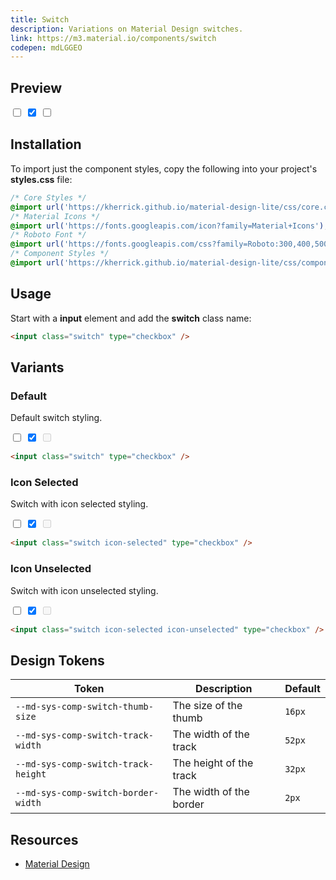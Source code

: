 ```yaml
---
title: Switch
description: Variations on Material Design switches.
link: https://m3.material.io/components/switch
codepen: mdLGGEO
---
```


## Preview

<div class="preview">
  <input class="switch" type="checkbox" />
  <input class="switch icon-selected" type="checkbox" checked />
  <input class="switch icon-unselected" type="checkbox" />
</div>

## Installation

To import just the component styles, copy the following into your project's **styles.css** file:

```css
/* Core Styles */
@import url('https://kherrick.github.io/material-design-lite/css/core.css');
/* Material Icons */
@import url('https://fonts.googleapis.com/icon?family=Material+Icons');
/* Roboto Font */
@import url('https://fonts.googleapis.com/css?family=Roboto:300,400,500,700&amp;display=swap');
/* Component Styles */
@import url('https://kherrick.github.io/material-design-lite/css/components/switch/style.css');
```

## Usage

Start with a **input** element and add the **switch** class name:

```html
<input class="switch" type="checkbox" />
```

## Variants

### Default

Default switch styling.

<div class="preview">
  <input class="switch" type="checkbox"/>
  <input class="switch" type="checkbox" checked/>
  <input class="switch" type="checkbox" disabled/>
</div>

```html
<input class="switch" type="checkbox" />
```

### Icon Selected

Switch with icon selected styling.

<div class="preview">
  <input class="switch icon-selected" type="checkbox"/>
  <input class="switch icon-selected" type="checkbox" checked/>
  <input class="switch icon-selected" type="checkbox" disabled/>
</div>

```html
<input class="switch icon-selected" type="checkbox" />
```

### Icon Unselected

Switch with icon unselected styling.

<div class="preview">
  <input class="switch icon-selected icon-unselected" type="checkbox"/>
  <input class="switch icon-selected icon-unselected" type="checkbox" checked/>
  <input class="switch icon-selected icon-unselected" type="checkbox" disabled/>
</div>

```html
<input class="switch icon-selected icon-unselected" type="checkbox" />
```

## Design Tokens

| Token                               | Description             | Default |
|-------------------------------------|-------------------------|---------|
| `--md-sys-comp-switch-thumb-size`   | The size of the thumb   | `16px`  |
| `--md-sys-comp-switch-track-width`  | The width of the track  | `52px`  |
| `--md-sys-comp-switch-track-height` | The height of the track | `32px`  |
| `--md-sys-comp-switch-border-width` | The width of the border | `2px`   |

## Resources

- [Material Design](https://m3.material.io/components/switch)

